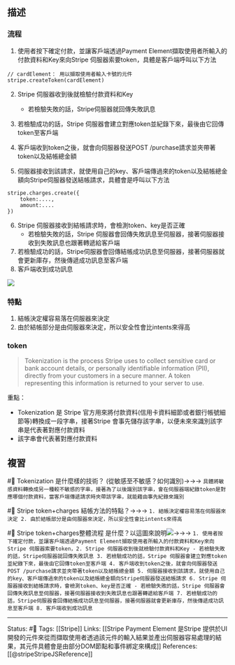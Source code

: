 ## 描述




### 流程
1. 使用者按下確定付款，並讓客戶端透過Payment Element擷取使用者所輸入的付款資料和Key來向Stripe 伺服器索要token，具體是客戶端呼叫以下方法
```
// cardElement： 用以擷取使用者輸入卡號的元件
stripe.createToken(cardElement)
```
2. Stripe 伺服器收到後就檢驗付款資料和Key
	- 若檢驗失敗的話，Stripe伺服器就回傳失敗訊息

3. 若檢驗成功的話，Stripe 伺服器會建立對應token並紀錄下來，最後由它回傳token至客戶端
4. 客戶端收到token之後，就會向伺服器發送POST /purchase請求並夾帶著token以及結帳總金額
5. 伺服器接收到該請求，就使用自己的key、客戶端傳過來的token以及結帳總金額向Stripe伺服器發送結帳請求，具體會是呼叫以下方法
```
stripe.charges.create({
	token:....,
	amount:....
})
```
6. Stripe 伺服器接收到結帳請求時，會檢測token、key是否正確
	- 若檢驗失敗的話，Stripe 伺服器會回傳失敗訊息至伺服器，接著伺服器接收到失敗訊息也跟著轉遞給客戶端
7. 若檢驗成功的話，Stripe伺服器會回傳結帳成功訊息至伺服器，接著伺服器就會更新庫存，然後傳遞成功訊息至客戶端
8. 客戶端收到成功訊息

![](https://res.cloudinary.com/dqfxgtyoi/image/upload/v1656922313/blog/paymentFlow/stripe/token_and_charge_flow_esf3go.png)
### 特點
1. 結帳決定權容易落在伺服器來決定
2. 由於結帳部分是由伺服器來決定，所以安全性會比intents來得高

### token 

> Tokenization is the process Stripe uses to collect sensitive card or bank account details, or personally identifiable information (PII), directly from your customers in a secure manner. A token representing this information is returned to your server to use.

重點：
- Tokenization 是 Stripe 官方用來將付款資料(信用卡資料細節或者銀行帳號細節等)轉換成一段字串，接著Stripe 會事先儲存該字串，以便未來來識別該字串是代表著對應付款資料
- 該字串會代表著對應付款資料


## 複習
#🧠 Tokenization 是什麼樣的技術？ (從敏感至不敏感？如何識別)->->-> `具體將敏感資料轉換成另一種較不敏感的字串，接著為了以後識別該字串，會在伺服器端紀錄token是對應哪個付款資料，當客戶端傳遞請求時夾帶該字串，就能藉由事先紀錄來識別`
<!--SR:!2022-07-07,3,250-->

#🧠 Stripe token+charges 結帳方法的特點？->->-> `1. 結帳決定權容易落在伺服器來決定 2. 由於結帳部分是由伺服器來決定，所以安全性會比intents來得高`
<!--SR:!2022-07-07,3,250-->

#🧠 Stripe token+charges整體流程 是什麼？以這圖來說明![](https://res.cloudinary.com/dqfxgtyoi/image/upload/v1656922313/blog/paymentFlow/stripe/token_and_charge_flow_esf3go.png)->->-> `1. 使用者按下確定付款，並讓客戶端透過Payment Element擷取使用者所輸入的付款資料和Key來向Stripe 伺服器索要token，2. Stripe 伺服器收到後就檢驗付款資料和Key - 若檢驗失敗的話，Stripe伺服器就回傳失敗訊息 3. 若檢驗成功的話，Stripe 伺服器會建立對應token並紀錄下來，最後由它回傳token至客戶端 4. 客戶端收到token之後，就會向伺服器發送POST /purchase請求並夾帶著token以及結帳總金額 5. 伺服器接收到該請求，就使用自己的key、客戶端傳過來的token以及結帳總金額向Stripe伺服器發送結帳請求 6. Stripe 伺服器接收到結帳請求時，會檢測token、key是否正確 - 若檢驗失敗的話，Stripe 伺服器會回傳失敗訊息至伺服器，接著伺服器接收到失敗訊息也跟著轉遞給客戶端 7. 若檢驗成功的話，Stripe伺服器會回傳結帳成功訊息至伺服器，接著伺服器就會更新庫存，然後傳遞成功訊息至客戶端 8. 客戶端收到成功訊息`
<!--SR:!2022-07-07,3,250-->

---
Status: #🌱 
Tags:
[[Stripe]]
Links:
[[Stripe Payment Element 是Stripe 提供於UI開發的元件來從而擷取使用者透過該元件的輸入結果並產出伺服器容易處理的結果，其元件具體會是由部分DOM節點和事件綁定來構成]]
References:
[[@stripeStripeJSReference]]